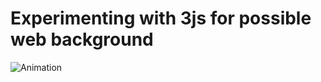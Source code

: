 # Experimenting with 3js for possible web background

![Animation](https://user-images.githubusercontent.com/44728351/151717958-172d5f13-e775-4b32-ab00-725177648001.gif)
